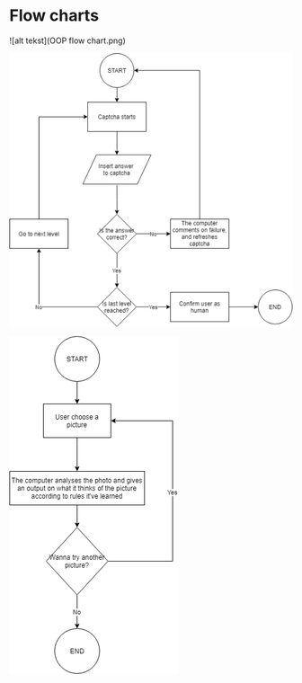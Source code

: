# Flow charts

![alt tekst](OOP flow chart.png) 

![alt tekst](Captcha.png) 

![alt tekst](Analyzer.png) 
